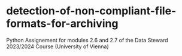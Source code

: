 # detection-of-non-compliant-file-formats-for-archiving
Python Assignement for modules 2.6 and 2.7 of the Data Steward 2023/2024 Course (University of Vienna)

